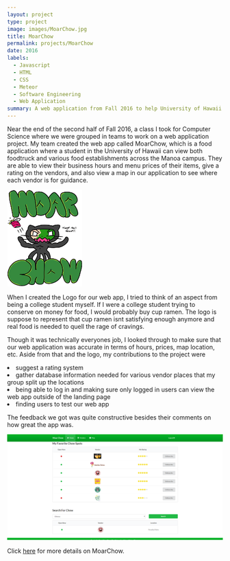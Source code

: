 ```yaml
---
layout: project
type: project
image: images/MoarChow.jpg
title: MoarChow
permalink: projects/MoarChow
date: 2016
labels:
  - Javascript
  - HTML
  - CSS
  - Meteor
  - Software Engineering
  - Web Application
summary: A web application from Fall 2016 to help University of Hawaii students find food establishments on University of Hawaii at Manoa campus.
---
```


<p> Near the end of the second half of Fall 2016, a class I took for Computer Science where we were grouped in teams to work on a web application project. My team created the web app called MoarChow, which is a food application where a student in the University of Hawaii can view both foodtruck and various food establishments across the Manoa campus. They are able to view their business hours and menu prices of their items, give a rating on the vendors, and also view a map in our application to see where each vendor is for guidance. </p>

<img class="ui image" src="../images/need-real-food.png">

When I created the Logo for our web app, I tried to think of an aspect from being a college student myself. If I were a college student trying to conserve on money for food, I would probably buy cup ramen. The logo is suppose to represent that cup ramen isnt satisfying enough anymore and real food is needed to quell the rage of cravings.

Though it was technically everyones job, I looked through to make sure that our web application was accurate in terms of hours, prices, map location, etc. Aside from that and the logo, my contributions to the project were 
<li>suggest a rating system</li>
<li>gather database information needed for various vendor places that my group split up the locations</li>
<li>being able to log in and making sure only logged in users can view the web app outside of the landing page
<li>finding users to test our web app</li>

The feedback we got was quite constructive besides their comments on how great the app was.

<img class="ui image" src="../images/MoarChow homepage.jpg">

<p>Click <a href="https://moarchow.github.io/">here</a> for more details on MoarChow.</p>